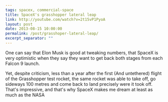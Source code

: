 ```yaml
---
tags: spacex, commercial-space
title: SpaceX's grasshopper lateral leap
link: http://youtube.com/watch?v=2t15vP1PyoA
layout: post
date: 2013-08-15 10:00:00
permalink: /post/grasshoper-lateral-leap/
excerpt_separator: ""
---
```


One can say that Elon Musk is good at tweaking numbers, that SpaceX is very optimistic when they say they want to get back both stages from each Falcon 9 launch.

Yet, despite criticism, less than a year after the first (And untethered) flight of the Grasshopper test rocket, the same rocket was able to take off, go sideways 100 metres and come back to land precisely were it took off. That's impressive, and that's why SpaceX makes me dream at least as much as the NASA